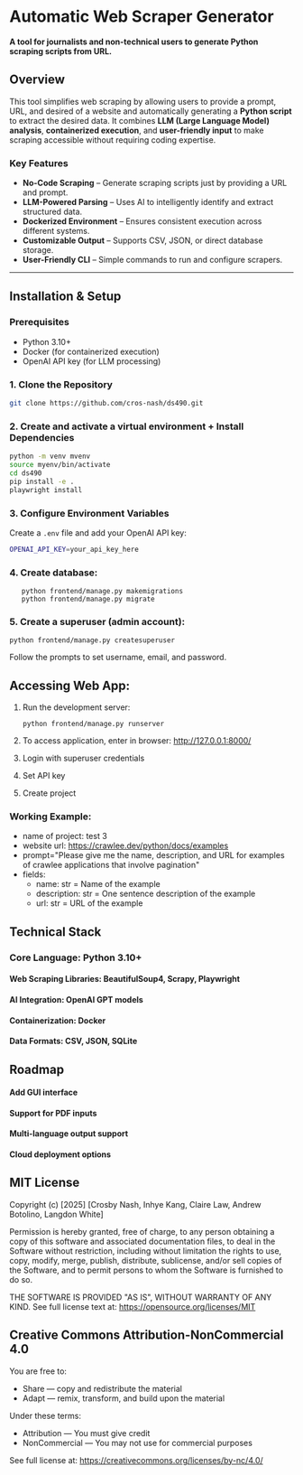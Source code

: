 # Automatic Web Scraper Generator

**A tool for journalists and non-technical users to generate Python scraping scripts from URL.**

## Overview
This tool simplifies web scraping by allowing users to provide a prompt, URL, and desired of a website and automatically generating a **Python script** to extract the desired data. It combines **LLM (Large Language Model) analysis**, **containerized execution**, and **user-friendly input** to make scraping accessible without requiring coding expertise.

### Key Features
* **No-Code Scraping** – Generate scraping scripts just by providing a URL and prompt.  
* **LLM-Powered Parsing** – Uses AI to intelligently identify and extract structured data.  
* **Dockerized Environment** – Ensures consistent execution across different systems.  
* **Customizable Output** – Supports CSV, JSON, or direct database storage.  
* **User-Friendly CLI** – Simple commands to run and configure scrapers.  

---

## Installation & Setup

### Prerequisites
- Python 3.10+
- Docker (for containerized execution)
- OpenAI API key (for LLM processing)

### 1. Clone the Repository
```bash
git clone https://github.com/cros-nash/ds490.git
```

### 2. Create and activate a virtual environment + Install Dependencies
```bash
python -m venv mvenv
source myenv/bin/activate
cd ds490
pip install -e .
playwright install
```
### 3. Configure Environment Variables
Create a `.env` file and add your OpenAI API key:
```bash
OPENAI_API_KEY=your_api_key_here
```

### 4. Create database:
```
   python frontend/manage.py makemigrations
   python frontend/manage.py migrate
```

### 5. Create a superuser (admin account):
   ```
   python frontend/manage.py createsuperuser
   ```
   Follow the prompts to set username, email, and password.

## Accessing Web App:
1. Run the development server:
   ```
   python frontend/manage.py runserver
   ```

2. To access application, enter in browser: http://127.0.0.1:8000/

3. Login with superuser credentials

4. Set API key

5. Create project

### Working Example:
* name of project: test 3
* website url: https://crawlee.dev/python/docs/examples
* prompt="Please give me the name, description, and URL for examples of crawlee applications that involve pagination"
* fields:
    * name: str = Name of the example
    * description: str = One sentence description of the example
    * url: str = URL of the example

## Technical Stack
### Core Language: Python 3.10+
#### Web Scraping Libraries: BeautifulSoup4, Scrapy, Playwright
#### AI Integration: OpenAI GPT models
#### Containerization: Docker
#### Data Formats: CSV, JSON, SQLite

## Roadmap
#### Add GUI interface
#### Support for PDF inputs
#### Multi-language output support
#### Cloud deployment options

## MIT License

Copyright (c) [2025] [Crosby Nash, Inhye Kang, Claire Law, Andrew Botolino, Langdon White]

Permission is hereby granted, free of charge, to any person obtaining a copy
of this software and associated documentation files, to deal in the Software
without restriction, including without limitation the rights to use, copy,
modify, merge, publish, distribute, sublicense, and/or sell copies of the
Software, and to permit persons to whom the Software is furnished to do so.

THE SOFTWARE IS PROVIDED "AS IS", WITHOUT WARRANTY OF ANY KIND.
See full license text at: https://opensource.org/licenses/MIT

## Creative Commons Attribution-NonCommercial 4.0

You are free to:
- Share — copy and redistribute the material
- Adapt — remix, transform, and build upon the material

Under these terms:
- Attribution — You must give credit
- NonCommercial — You may not use for commercial purposes

See full license at: https://creativecommons.org/licenses/by-nc/4.0/
